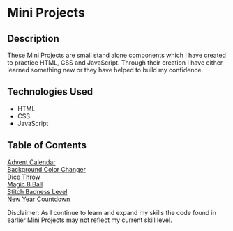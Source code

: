 # Mini Projects

## Description

These Mini Projects are small stand alone components which I have created to practice HTML, CSS and JavaScript. Through their creation I have either learned something new or they have helped to build my confidence.


## Technologies Used

* HTML
* CSS
* JavaScript

## Table of Contents

[Advent Calendar](https://github.com/M5FGN/mini_projects/tree/master/Advent_Calendar)<br>
[Background Color Changer](https://github.com/M5FGN/mini_projects/tree/master/background_color_changer)<br>
[Dice Throw](https://github.com/M5FGN/mini_projects/tree/master/dice_throw)<br>
[Magic 8 Ball](https://github.com/M5FGN/mini_projects/tree/master/magic_8_ball)<br>
[Stitch Badness Level](https://github.com/M5FGN/mini_projects/tree/master/Stitch_Badness_Level)<br>
[New Year Countdown](https://github.com/M5FGN/mini_projects/tree/master/new_year_countdown)

Disclaimer: As I continue to learn and expand my skills the code found in earlier Mini Projects may not reflect my current skill level.

